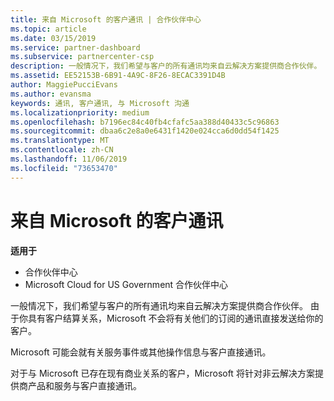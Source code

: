 ```yaml
---
title: 来自 Microsoft 的客户通讯 | 合作伙伴中心
ms.topic: article
ms.date: 03/15/2019
ms.service: partner-dashboard
ms.subservice: partnercenter-csp
description: 一般情况下，我们希望与客户的所有通讯均来自云解决方案提供商合作伙伴。
ms.assetid: EE52153B-6B91-4A9C-8F26-8ECAC3391D4B
author: MaggiePucciEvans
ms.author: evansma
keywords: 通讯, 客户通讯, 与 Microsoft 沟通
ms.localizationpriority: medium
ms.openlocfilehash: b7196ec84c40fb4cfafc5aa388d40433c5c96863
ms.sourcegitcommit: dbaa6c2e8a0e6431f1420e024cca6d0dd54f1425
ms.translationtype: MT
ms.contentlocale: zh-CN
ms.lasthandoff: 11/06/2019
ms.locfileid: "73653470"
---
```

# <a name="customer-communication-from-microsoft"></a>来自 Microsoft 的客户通讯

**适用于**

-  合作伙伴中心
-  Microsoft Cloud for US Government 合作伙伴中心


一般情况下，我们希望与客户的所有通讯均来自云解决方案提供商合作伙伴。 由于你具有客户结算关系，Microsoft 不会将有关他们的订阅的通讯直接发送给你的客户。

Microsoft 可能会就有关服务事件或其他操作信息与客户直接通讯。

对于与 Microsoft 已存在现有商业关系的客户，Microsoft 将针对非云解决方案提供商产品和服务与客户直接通讯。

 

 



